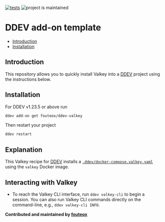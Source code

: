 [![tests](https://github.com/ddev/ddev-valkey/actions/workflows/tests.yml/badge.svg)](https://github.com/ddev/ddev-valkey/actions/workflows/tests.yml) ![project is maintained](https://img.shields.io/maintenance/yes/2025.svg)

# DDEV add-on template <!-- omit in toc -->

* [Introduction](#introduction)
* [Installation](#installation)

## Introduction

This repository allows you to quickly install Valkey into a [DDEV](https://ddev.readthedocs.io) project using the instructions below.

## Installation

For DDEV v1.23.5 or above run

```sh
ddev add-on get fouteox/ddev-valkey
```

Then restart your project

```sh
ddev restart
```

## Explanation

This Valkey recipe for [DDEV](https://ddev.readthedocs.io) installs a [`.ddev/docker-compose.valkey.yaml`](docker-compose.valkey.yaml) using the `valkey` Docker image.

## Interacting with Valkey

* To reach the Valkey CLI interface, run `ddev valkey-cli` to begin a session. You can also run Valkey CLI commands directly on the command-line, e.g., `ddev valkey-cli INFO`.

**Contributed and maintained by [fouteox](https://github.com/fouteox)**
